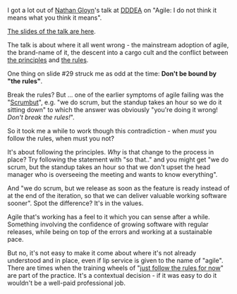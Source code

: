 I got a lot out of [Nathan Gloyn](https://twitter.com/NathanGloyn)'s talk at [DDDEA](http://www.dddeastanglia.com/) on "Agile: I do not think it means what you think it means".

[The slides of the talk are here](http://www.slideshare.net/Nathangl/you-keep-using-the-word-agile-i-do-not-think-it-means-what-you-think-it-means).

The talk is about where it all went wrong - the mainstream adoption of agile, the brand-name of it, the descent into a cargo cult and the conflict between [the principles](http://www.agilemanifesto.org/principles.html) and [the rules](http://www.agileadvice.com/rules-of-scrum/).

One thing on slide #29 struck me as odd at the time: **Don't be bound by "the rules"**.

Break the rules? But ... one of the earlier symptoms of agile failing was the "[Scrumbut](https://www.scrum.org/ScrumBut)", e.g. "we do scrum, but the standup takes an hour so we do it sitting down" to which the answer was obviously "you're doing it wrong! *Don't break the rules!*".

So it took me a while to work though this contradiction - when *must* you follow the rules, when must you not?

It's about following the principles. *Why* is that change to the process in place? Try following the statement with "so that.." and you might get "we do scrum, but the standup takes an hour so that we don't upset the head manager who is overseeing the meeting and wants to know everything". 

And "we do scrum, but we release as soon as the feature is ready instead of at the end of the iteration, so that we can deliver valuable working software sooner". Spot the difference? It's in the values. 

Agile that's working has a feel to it which you can sense after a while. Something involving the confidence of growing software with regular releases, while being on top of the errors and working at a sustainable pace. 

But no, it's not easy to make it come about where it's not already understood and in place, even if lip service is given to the name of "agile". There are times when the training wheels of "[just follow the rules for now](http://martinfowler.com/bliki/ShuHaRi.html)" are part of the practice. It's a contextual decision - if it was easy to do it wouldn't be a well-paid professional job. 